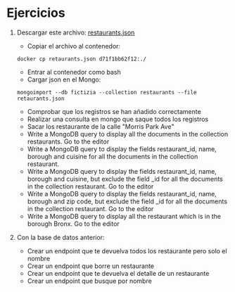 # Ejercicios

1. Descargar este archivo: [restaurants.json](https://www.w3resource.com/mongodb-exercises/retaurants.zip)
    * Copiar el archivo al contenedor:
    ```
    docker cp retaurants.json d71f1bb62f12:./
    ```
    * Entrar al contenedor como bash
    * Cargar json en el Mongo:
    ```
    mongoimport --db fictizia --collection restaurants --file retaurants.json
    ```
    * Comprobar que los registros se han añadido correctamente
    * Realizar una consulta en mongo que saque todos los registros
    * Sacar los restaurante de la calle "Morris Park Ave"
    * Write a MongoDB query to display all the documents in the collection restaurants. Go to the editor
    * Write a MongoDB query to display the fields restaurant_id, name, borough and cuisine for all the documents in the collection restaurant.
    * Write a MongoDB query to display the fields restaurant_id, name, borough and cuisine, but exclude the field _id for all the documents in the collection restaurant. Go to the editor
    * Write a MongoDB query to display the fields restaurant_id, name, borough and zip code, but exclude the field _id for all the documents in the collection restaurant. Go to the editor
    * Write a MongoDB query to display all the restaurant which is in the borough Bronx. Go to the editor

2. Con la base de datos anterior:
    * Crear un endpoint que te devuelva todos los restaurante pero solo el nombre
    * Crear un endpoint que borre un restaurante
    * Crear un endpoint que te devuelva el detalle de un restaurante
    * Crear un endpoint que busque por nombre
